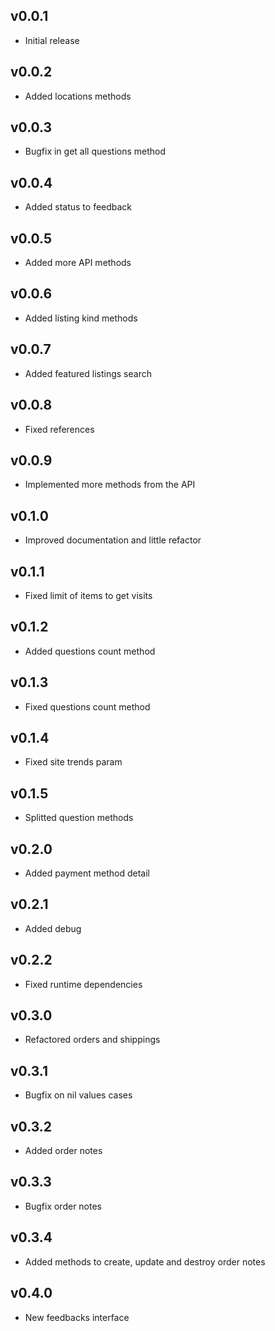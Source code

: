 ## v0.0.1

* Initial release

## v0.0.2

* Added locations methods

## v0.0.3

* Bugfix in get all questions method

## v0.0.4

* Added status to feedback

## v0.0.5

* Added more API methods

## v0.0.6

* Added listing kind methods

## v0.0.7

* Added featured listings search

## v0.0.8

* Fixed references

## v0.0.9

* Implemented more methods from the API

## v0.1.0

* Improved documentation and little refactor

## v0.1.1

* Fixed limit of items to get visits

## v0.1.2

* Added questions count method

## v0.1.3

* Fixed questions count method

## v0.1.4

* Fixed site trends param

## v0.1.5

* Splitted question methods

## v0.2.0

* Added payment method detail

## v0.2.1

* Added debug

## v0.2.2

* Fixed runtime dependencies

## v0.3.0

* Refactored orders and shippings

## v0.3.1

* Bugfix on nil values cases

## v0.3.2

* Added order notes

## v0.3.3

* Bugfix order notes

## v0.3.4

* Added methods to create, update and destroy order notes

## v0.4.0

* New feedbacks interface
